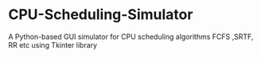 # CPU-Scheduling-Simulator
A Python-based GUI simulator for CPU scheduling algorithms FCFS ,SRTF, RR etc using Tkinter library
